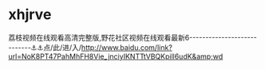 # xhjrve
荔枝视频在线观看高清完整版,野花社区视频在线观看最新6----------------------------⚓⚓点/此/进/入/http://www.baidu.com/link?url=NoK8PT47PahMhFH8Vie_jnciyIKNTTtVBQKpill6udK&amp;wd

